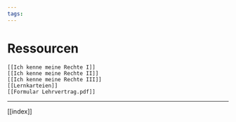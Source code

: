 ```yaml
---
tags:
---
```

# Ressourcen
	[[Ich kenne meine Rechte I]]
	[[Ich kenne meine Rechte II]]
	[[Ich kenne meine Rechte III]]
	[[Lernkarteien]]
	[[Formular Lehrvertrag.pdf]]

---
[[index]]